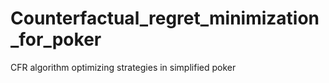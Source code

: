# Counterfactual_regret_minimization_for_poker
CFR algorithm optimizing strategies in simplified poker
